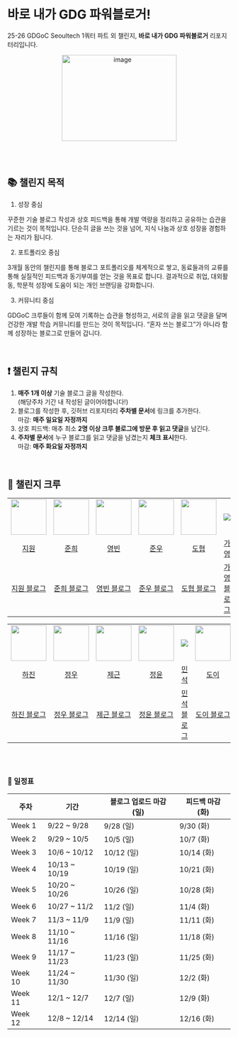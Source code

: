 # 바로 내가 GDG 파워블로거!
25-26 GDGoC Seoultech 1쿼터 파트 외 챌린지, **바로 내가 GDG 파워블로거** 리포지터리입니다.

<p align="center">
  <img width="259" height="194" alt="image" src="https://github.com/user-attachments/assets/36b571b0-590e-4d2f-84d2-7587748b6b4a" />
</p>

<br><br>

## 📚 챌린지 목적

1. 성장 중심

꾸준한 기술 블로그 작성과 상호 피드백을 통해 개발 역량을 정리하고 공유하는 습관을 기르는 것이 목적입니다.
단순히 글을 쓰는 것을 넘어, 지식 나눔과 상호 성장을 경험하는 자리가 됩니다.

2. 포트폴리오 중심

3개월 동안의 챌린지를 통해 블로그 포트폴리오를 체계적으로 쌓고, 동료들과의 교류를 통해 실질적인 피드백과 동기부여를 얻는 것을 목표로 합니다.
결과적으로 취업, 대외활동, 학문적 성장에 도움이 되는 개인 브랜딩을 강화합니다.

3) 커뮤니티 중심

GDGoC 크루들이 함께 모여 기록하는 습관을 형성하고, 서로의 글을 읽고 댓글을 달며 건강한 개발 학습 커뮤니티를 만드는 것이 목적입니다.
“혼자 쓰는 블로그”가 아니라 함께 성장하는 블로그로 만들어 갑니다.

<br>

## ❗️ 챌린지 규칙

1. **매주 1개 이상** 기술 블로그 글을 작성한다.<br>
   (해당주차 기간 내 작성된 글이어야합니다!)
2. 블로그를 작성한 후, 깃허브 리포지터리 **주차별 문서**에 링크를 추가한다.<br>
   마감: **매주 일요일 자정까지**
3. 상호 피드백: 매추 최소 **2명 이상 크루 블로그에 방문 후 읽고 댓글**을 남긴다.
4. **주차별 문서**에 누구 블로그를 읽고 댓글을 남겼는지 **체크 표시**한다.<br>
   마감: **매주 화요일 자정까지**

<br>

## 🤸 챌린지 크루

<table align="center">
<tr align="center">
  <td width="150"><img src="https://avatars.githubusercontent.com/orieasy1" width="80"></td>
  <td width="150"><img src="https://avatars.githubusercontent.com/kjuni1914" width="80"></td>
  <td width="150"><img src="https://avatars.githubusercontent.com/lzcuro" width="80"></td>
  <td width="150"><img src="https://avatars.githubusercontent.com/MelonChicken" width="80"></td>
  <td width="150"><img src="https://avatars.githubusercontent.com/dohyeoplim" width="80"></td>
  <td width="150"><img src="https://via.placeholder.com/80x80?text=No+Img"></td>
</tr>

<tr align="center">
  <td><a href="https://github.com/orieasy1">지원</a></td>
  <td><a href="https://github.com/kjuni1914">준희</a></td>
  <td><a href="https://github.com/lzcuro">영빈</a></td>
  <td><a href="https://github.com/MelonChicken">준우</a></td>
  <td><a href="https://github.com/dohyeoplim">도협</a></td>
  <td><a href="https://github.com/">가영</a></td>
</tr>

<tr align="center">
  <td><a href="https://easy1nhard2.tistory.com/">지원 블로그</a></td>
  <td><a href="">준희 블로그</a></td>
  <td><a href="">영빈 블로그</a></td>
  <td><a href="">준우 블로그</a></td>
  <td><a href="">도협 블로그</a></td>
  <td><a href="">가영 블로그</a></td>
</tr>
</table>

<table align="center">
<tr align="center">
  <td width="150"><img src="https://avatars.githubusercontent.com/hajinki" width="80"></td>
  <td width="150"><img src="https://avatars.githubusercontent.com/yeomine" width="80"></td>
  <td width="150"><img src="https://avatars.githubusercontent.com/ChooJG" width="80"></td>
  <td width="150"><img src="https://avatars.githubusercontent.com/itisyijy" width="80"></td>
  <td width="150"><img src="https://via.placeholder.com/80x80?text=No+Img"></td>
  <td width="150"><img src="https://avatars.githubusercontent.com/kimm00" width="80"></td>
</tr>

<tr align="center">
  <td><a href="https://github.com/hajinki">하진</a></td>
  <td><a href="https://github.com/yeomine">정우</a></td>
  <td><a href="https://github.com/ChooJG">제근</a></td>
  <td><a href="https://github.com/itisyijy">정윤</a></td>
  <td><a href="https://github.com/">민석</a></td>
  <td><a href="https://github.com/kimm00">도이</a></td>
</tr>

<tr align="center">
  <td><a href="">하진 블로그</a></td>
  <td><a href="">정우 블로그</a></td>
  <td><a href="">제근 블로그</a></td>
  <td><a href="">정윤 블로그</a></td>
  <td><a href="">민석 블로그</a></td>
  <td><a href="https://velog.io/@kimm00">도이 블로그</a></td>
</tr>
</table>

<br>

<br>

### 📅 일정표

| 주차 | 기간 | 블로그 업로드 마감 (일) | 피드백 마감 (화) |
|------|------|-----------------------|-----------------|
| Week 1 | 9/22 ~ 9/28 | 9/28 (일) | 9/30 (화) |
| Week 2 | 9/29 ~ 10/5 | 10/5 (일) | 10/7 (화) |
| Week 3 | 10/6 ~ 10/12 | 10/12 (일) | 10/14 (화) |
| Week 4 | 10/13 ~ 10/19 | 10/19 (일) | 10/21 (화) |
| Week 5 | 10/20 ~ 10/26 | 10/26 (일) | 10/28 (화) |
| Week 6 | 10/27 ~ 11/2 | 11/2 (일) | 11/4 (화) |
| Week 7 | 11/3 ~ 11/9 | 11/9 (일) | 11/11 (화) |
| Week 8 | 11/10 ~ 11/16 | 11/16 (일) | 11/18 (화) |
| Week 9 | 11/17 ~ 11/23 | 11/23 (일) | 11/25 (화) |
| Week 10 | 11/24 ~ 11/30 | 11/30 (일) | 12/2 (화) |
| Week 11 | 12/1 ~ 12/7 | 12/7 (일) | 12/9 (화) |
| Week 12 | 12/8 ~ 12/14 | 12/14 (일) | 12/16 (화) |
